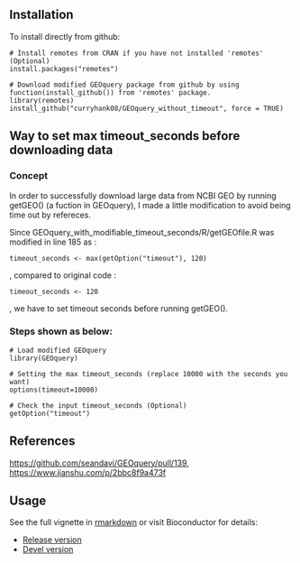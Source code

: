 ## Installation

To install directly from github:

```{r}
# Install remotes from CRAN if you have not installed 'remotes' (Optional)
install.packages("remotes")

# Download modified GEOquery package from github by using function(install_github()) from 'remotes' package. 
library(remotes)
install_github("curryhank08/GEOquery_without_timeout", force = TRUE)
```
## Way to set max timeout_seconds before downloading data
### Concept
In order to successfully download large data from NCBI GEO by running getGEO() (a fuction in GEOquery), I made a little modification to avoid being time out by refereces. 

Since GEOquery_with_modifiable_timeout_seconds/R/getGEOfile.R was modified in line 185 as :
```{r}
timeout_seconds <- max(getOption("timeout"), 120)
```
, compared to original code :
```{r}
timeout_seconds <- 120
```
, we have to set timeout seconds before running getGEO().
### Steps shown as below:
```{r}
# Load modified GEOquery
library(GEOquery)

# Setting the max timeout_seconds (replace 10000 with the seconds you want)
options(timeout=10000)

# Check the input timeout_seconds (Optional)
getOption("timeout")
```
## References
https://github.com/seandavi/GEOquery/pull/139,
https://www.jianshu.com/p/2bbc8f9a473f

## Usage

See the full vignette in [rmarkdown](https://github.com/seandavi/GEOquery/blob/master/vignettes/GEOquery.Rmd) or visit Bioconductor for details:

- [Release version](http://www.bioconductor.org/packages/release/bioc/html/GEOquery.html)
- [Devel version](http://www.bioconductor.org/packages/devel/bioc/html/GEOquery.html)
